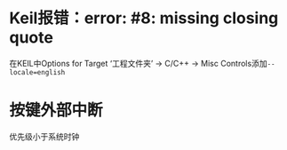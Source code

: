 # Keil报错：error: #8: missing closing quote

在KEIL中Options for Target ‘工程文件夹’ -> C/C++ -> Misc Controls添加`--locale=english`

# 按键外部中断

优先级小于系统时钟



